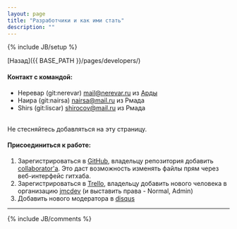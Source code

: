 ```yaml
---
layout: page
title: "Разработчики и как ими стать"
description: ""
---
```

{% include JB/setup %}

[Назад]({{ BASE_PATH }}/pages/developers/)

#### Контакт с командой:

- Неревар (git:nerevar) mail@nerevar.ru из [Арды](http://arda.pp.ru)
- Наира (git:nairsa) nairsa@mail.ru из Рмада
- Shirs (git:liscar) shirocov@mail.ru из Рмада

<br/>
Не стесняйтесь добавляться на эту страницу.

#### Присоединиться к работе:

1. Зарегистрироваться в [GitHub](https://github.com/), владельцу репозитория добавить [collaborator'а](https://github.com/nerevar/jmc/settings/collaboration). Это даст возможность изменять файлы прям через веб-интерфейс гитхаба.
2. Зарегистрироваться в [Trello](https://trello.com/), владельцу добавить нового человека в организацию [jmcdev](https://trello.com/jmcdev) (и выставить права - Normal, Admin) 
3. Добавить нового модератора в [disqus](http://jmc-mud.disqus.com/admin/settings/moderation/) 

---

{% include JB/comments %}
